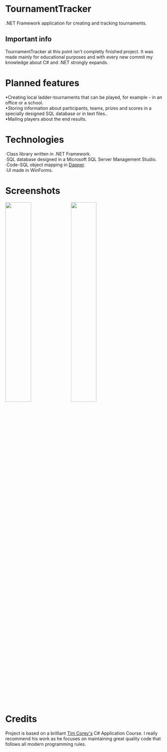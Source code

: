 # TournamentTracker
.NET Framework application for creating and tracking tournaments.

## Important info
TournamentTracker at this point isn't completly finished project. It was made mainly for educational purposes and with every new commit my knowledge about C# and .NET strongly expands.

# Planned features
•Creating local ladder-tournaments that can be played, for example - in an office or a school.<br/>
•Storing information about participants, teams, prizes and scores in a specially designed SQL database or in text files..<br/>
•Mailing players about the end results.<br/>

# Technologies
∙Class library written in .NET Framework.<br/>
∙SQL database designed in a Microsoft SQL Server Management Studio.<br/>
∙Code-SQL object mapping in [Dapper](https://github.com/StackExchange/Dapper).<br/>
∙UI made in WinForms.<br/>

# Screenshots
<a href="url"><img src="https://i.postimg.cc/sgKdxY9Z/Create-Team.jpg" height="40%" width="40%" ></a>
<a href="url"><img src="https://i.postimg.cc/1RDtvdr0/Dashboard.jpg" height="40%" width="40%" ></a>

# Credits
Project is based on a brilliant [Tim Corey's](https://www.iamtimcorey.com/) C# Application Course. I really recommend his work as he focuses on maintaining great quality code that follows all modern programming rules.
